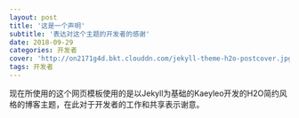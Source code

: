 ```yaml
---
layout: post
title: '这是一个声明'
subtitle: '表达对这个主题的开发者的感谢'
date: 2018-09-29
categories: 开发者
cover: 'http://on2171g4d.bkt.clouddn.com/jekyll-theme-h2o-postcover.jpg'
tags: 开发者
---
```

现在所使用的这个网页模板使用的是以Jekyll为基础的Kaeyleo开发的H2O简约风格的博客主题，在此对于开发者的工作和共享表示谢意。
